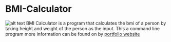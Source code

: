 # BMI-Calculator
![alt text](https://suryasportfolio.netlify.app/image/bmi_calc1.png)
BMI Calculator is a program that calculates the bmi of a person by taking height and weight of the person as the input. This a command line program more information can be found on by [portfolio website](https://suryasportfolio.netlify.app/) 
